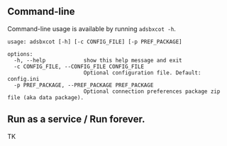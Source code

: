 ## Command-line

Command-line usage is available by running ``adsbxcot -h``.

```
usage: adsbxcot [-h] [-c CONFIG_FILE] [-p PREF_PACKAGE]

options:
  -h, --help            show this help message and exit
  -c CONFIG_FILE, --CONFIG_FILE CONFIG_FILE
                        Optional configuration file. Default: config.ini
  -p PREF_PACKAGE, --PREF_PACKAGE PREF_PACKAGE
                        Optional connection preferences package zip file (aka data package).
```

## Run as a service / Run forever.

TK
